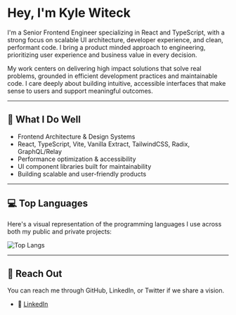 # Hey, I'm Kyle Witeck

I'm a Senior Frontend Engineer specializing in React and TypeScript, with a strong focus on scalable UI architecture, developer experience, and clean, performant code. I bring a product minded approach to engineering, prioritizing user experience and business value in every decision.

My work centers on delivering high impact solutions that solve real problems, grounded in efficient development practices and maintainable code. I care deeply about building intuitive, accessible interfaces that make sense to users and support meaningful outcomes.

---

## 🧠 What I Do Well

- Frontend Architecture & Design Systems
- React, TypeScript, Vite, Vanilla Extract, TailwindCSS, Radix, GraphQL/Relay
- Performance optimization & accessibility
- UI component libraries built for maintainability
- Building scalable and user-friendly products
  
---

## 💻 Top Languages

Here's a visual representation of the programming languages I use across both my public and private projects:

![Top Langs](https://github-readme-stats.vercel.app/api/top-langs/?username=KyleWiteck&layout=pie&theme=tokyonight&hide=html&langs_count=20)

---

## 💬 Reach Out

You can reach me through GitHub, LinkedIn, or Twitter if we share a vision.

- 📝 [LinkedIn](https://www.linkedin.com/in/KyleWiteck)

